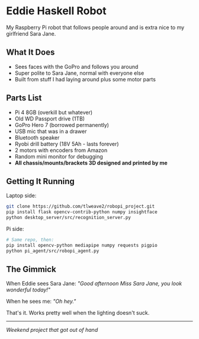 # Eddie Haskell Robot

My Raspberry Pi robot that follows people around and is extra nice to my girlfriend Sara Jane.

## What It Does

- Sees faces with the GoPro and follows you around
- Super polite to Sara Jane, normal with everyone else
- Built from stuff I had laying around plus some motor parts

## Parts List

- Pi 4 8GB (overkill but whatever)
- Old WD Passport drive (1TB)
- GoPro Hero 7 (borrowed permanently)
- USB mic that was in a drawer
- Bluetooth speaker
- Ryobi drill battery (18V 5Ah - lasts forever)
- 2 motors with encoders from Amazon
- Random mini monitor for debugging
- **All chassis/mounts/brackets 3D designed and printed by me**

## Getting It Running

Laptop side:
```bash
git clone https://github.com/tlweave2/robopi_project.git
pip install flask opencv-contrib-python numpy insightface
python desktop_server/src/recognition_server.py
```

Pi side:
```bash
# Same repo, then:
pip install opencv-python mediapipe numpy requests pigpio
python pi_agent/src/robopi_agent.py
```

## The Gimmick

When Eddie sees Sara Jane: *"Good afternoon Miss Sara Jane, you look wonderful today!"*

When he sees me: *"Oh hey."*

That's it. Works pretty well when the lighting doesn't suck.

---
*Weekend project that got out of hand*